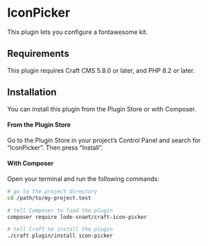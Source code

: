 # IconPicker

This plugin lets you configure a fontawesome kit.

## Requirements

This plugin requires Craft CMS 5.8.0 or later, and PHP 8.2 or later.

## Installation

You can install this plugin from the Plugin Store or with Composer.

#### From the Plugin Store

Go to the Plugin Store in your project’s Control Panel and search for “IconPicker”. Then press “Install”.

#### With Composer

Open your terminal and run the following commands:

```bash
# go to the project directory
cd /path/to/my-project.test

# tell Composer to load the plugin
composer require lode-snaet/craft-icon-picker

# tell Craft to install the plugin
./craft plugin/install icon-picker
```
